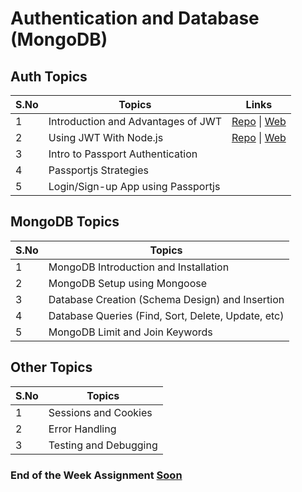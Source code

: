 # Authentication and Database (MongoDB)

## Auth Topics

| S.No | Topics                             | Links                                                                                                                                                                                                          |
| ---- | ---------------------------------- | -------------------------------------------------------------------------------------------------------------------------------------------------------------------------------------------------------------- |
| 1    | Introduction and Advantages of JWT | [Repo](https://github.com/iampavangandhi/TheNodeCourse/tree/master/04%20Auth%20and%20Database/Auth%20Topic1) \| [Web](https://iampavangandhi.github.io/TheNodeCourse/04%20Auth%20and%20Database/Auth%20Topic1) |
| 2    | Using JWT With Node.js             | [Repo](https://github.com/iampavangandhi/TheNodeCourse/tree/master/04%20Auth%20and%20Database/Auth%20Topic2) \| [Web](https://iampavangandhi.github.io/TheNodeCourse/04%20Auth%20and%20Database/Auth%20Topic2)  |
| 3    | Intro to Passport Authentication   |
| 4    | Passportjs Strategies              |
| 5    | Login/Sign-up App using Passportjs |

## MongoDB Topics

| S.No | Topics                                             |
| ---- | -------------------------------------------------- |
| 1    | MongoDB Introduction and Installation              |
| 2    | MongoDB Setup using Mongoose                       |
| 3    | Database Creation (Schema Design) and Insertion    |
| 4    | Database Queries (Find, Sort, Delete, Update, etc) |
| 5    | MongoDB Limit and Join Keywords                    |

## Other Topics

| S.No | Topics                |
| ---- | --------------------- |
| 1    | Sessions and Cookies  |
| 2    | Error Handling        |
| 3    | Testing and Debugging |

### End of the Week Assignment [Soon]()
